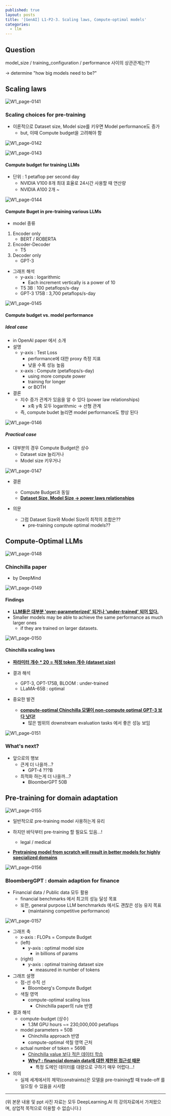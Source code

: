 ```yaml
---
published: true
layout: posts
title: '[GenAI] L1-P2-3. Scaling laws, Compute-optimal models'
categories: 
  - llm
---
```




## Question

model_size / training_configuration / performance 사이의 상관관계는??

-> determine "how big models need to be?" 



## Scaling laws

![W1_page-0141](../../assets/img/2023-07-26-lesson-1-6/W1_page-0141.jpg)

### Scaling choices for pre-training

- 이론적으로 Dataset size, Model size를 키우면 Model performance도 증가
	- but, 이때 Compute budget을 고려해야 함

![W1_page-0142](../../assets/img/2023-07-26-lesson-1-6/W1_page-0142.jpg)

![W1_page-0143](../../assets/img/2023-07-26-lesson-1-6/W1_page-0143.jpg)

#### Compute budget for training LLMs

- 단위 : 1 petaflop per second day
	- NVIDIA V100 8개 최대 효율로 24시간 사용할 때 연산량
	- NVIDIA A100 2개 ~

![W1_page-0144](../../assets/img/2023-07-26-lesson-1-6/W1_page-0144.jpg)

#### Compute Buget in pre-training various LLMs 

- model 종류

1. Encoder only
	- BERT / ROBERTA
2. Encoder-Decoder
	- T5
3. Decoder only
	- GPT-3



- 그래프 해석
	- y-axis : logarithmic
		- Each increment vertically is a power of 10
	- T5 3B : 100 petaflops/s-day
	- GPT-3 175B : 3,700 petaflops/s-day

![W1_page-0145](../../assets/img/2023-07-26-lesson-1-6/W1_page-0145.jpg)

#### Compute budget vs. model performance

##### Ideal case

- in OpenAI paper 에서 소개 
- 설명
	- y-axis : Test Loss
		- performance에 대한 proxy 측정 지표
		- 낮을 수록 성능 높음
	- x-axis : Compute (petaflops/s-day)
		- using more compute power
		- training for longer
		- or BOTH
- 결론
	- 지수 증가 관계가 있음을 알 수 있다 (power law relationships)
		- x축 y축 모두 logarithmic -> 선형 관계
	- 즉, compute budet 늘리면 model performance도 향상 된다

![W1_page-0146](../../assets/img/2023-07-26-lesson-1-6/W1_page-0146.jpg)

##### Practical case

- 대부분의 경우 Compute Budget은 상수
	- Dataset size 늘리거나
	- Model size 키우거나

![W1_page-0147](../../assets/img/2023-07-26-lesson-1-6/W1_page-0147.jpg)

- 결론
	- Compute Budget과 동일
	- **<u>Dataset Size, Model Size -> power laws relationships</u>**

- 의문
	- 그럼 Dataset Size와 Model Size의 최적의 조합은??
		- pre-training compute optimal models??



## Compute-Optimal LLMs

![W1_page-0148](../../assets/img/2023-07-26-lesson-1-6/W1_page-0148.jpg)

### Chinchilla paper

- by DeepMind

![W1_page-0149](../../assets/img/2023-07-26-lesson-1-6/W1_page-0149.jpg)

#### Findings

- **<u>LLM들은 대부분 'over-parameterized' 되거나 'under-trained' 되어 있다.</u>**
- Smaller models may be able to achieve the same performance as much larger ones
	- if they are trained on larger datasets.

![W1_page-0150](../../assets/img/2023-07-26-lesson-1-6/W1_page-0150.jpg)

#### Chinchilla scaling laws

- **<u>파라미터 개수 * 20 = 적정 token 개수 (dataset size)</u>**

- 결과 해석
	- GPT-3, OPT-175B, BLOOM : under-trained
	- LLaMA-65B : optimal

- 중요한 발견
	- **<u>compute-optimal Chinchilla 모델이 non-compute optimal GPT-3 보다 낫다!</u>**
		- 많은 범위의 downstream evaluation tasks 에서 좋은 성능 보임

![W1_page-0151](../../assets/img/2023-07-26-lesson-1-6/W1_page-0151.jpg)

### What's next?

- 앞으로의 행보
	- 큰게 더 나을까...?
		- GPT-4 ???B
	- 최적화 하는게 더 나을까...?
		- BloomberGPT 50B



## Pre-training for domain adaptation

![W1_page-0155](../../assets/img/2023-07-26-lesson-1-6/W1_page-0155.jpg)

- 일반적으로 pre-training model 사용하는게 유리
- 하지만 바닥부터 pre-training 할 필요도 있음...!
	- legal / medical

- **<u>Pretraining model from scratch will result in better models for highly specialized domains</u>**

![W1_page-0156](../../assets/img/2023-07-26-lesson-1-6/W1_page-0156.jpg)

### BloombergGPT : domain adaption for finance

- Financial data / Public data 모두 활용
	- financial benchmarks 에서 최고의 성능 달성 목표
	- 또한, general purpose LLM benchmarkds 에서도 괜찮은 성능 유지 목표
		- (maintaining competitive performance)

![W1_page-0157](../../assets/img/2023-07-26-lesson-1-6/W1_page-0157.jpg)

- 그래프 축
	- x-axis : FLOPs = Compute Budget
	- (left)
		- y-axis : optimal model size
			- in billions of params
	- (right)
		- y-axis : optimal training dataset size
			- measured in number of tokens
- 그래프 설명
	- 점-선 수직 선
		- Bloomberg's Compute Budget
	- 색칠 영역
		- compute-optimal scaling loss
			- Chinchilla paper의 rule 반영
- 결과 해석
	- compute-budget (상수)
		- 1.3M GPU hours ~= 230,000,000 petaflops
	- model parameters = 50B
		- Chinchilla approach 반영
		- compute-optimal 색칠 영역 근처
	- actual number of token = 569B
		- <u>Chinchilla value 보다 적은 데이터 학습</u>
		- **<u>Why? : financial domain data에 대한 제한된 접근성 때문</u>**
			- 특정 도메인 데이터를 대량으로 구하기 매우 어렵다...!
- 의의
	- 실제 세계에서의 제약(constraints)은 모델을 pre-training할 때 trade-off 를 일으킬 수 있음을 시사함





---

(위 본문 내용 및 ppt 사진 자료는 모두 DeepLearning.AI 의 강의자료에서 가져왔으며, 상업적 목적으로 이용할 수 없습니다.)
